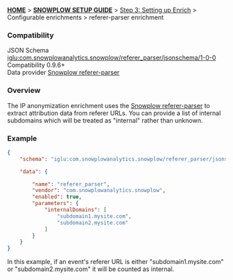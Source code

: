 <a name="top" />

[**HOME**](Home) > [**SNOWPLOW SETUP GUIDE**](Setting-up-Snowplow) > [Step 3: Setting up Enrich](Setting-up-enrich) > Configurable enrichments > referer-parser enrichment

### Compatibility

JSON Schema   [iglu:com.snowplowanalytics.snowplow/referer_parser/jsonschema/1-0-0][schema]  
Compatibility 0.9.6+  
Data provider [Snowplow referer-parser][referer-parser-repo]  

### Overview

The IP anonymization enrichment uses the [Snowplow referer-parser][referer-parser-repo] to extract attribution data from referer URLs. You can provide a list of internal subdomains which will be treated as "internal" rather than unknown.

### Example

```json
{
	"schema": "iglu:com.snowplowanalytics.snowplow/referer_parser/jsonschema/1-0-0",

	"data": {

		"name": "referer_parser",
		"vendor": "com.snowplowanalytics.snowplow",
		"enabled": true,
		"parameters": {
			"internalDomains": [
				"subdomain1.mysite.com",
				"subdomain2.mysite.com"
			]
		}
	}
}
```

In this example, if an event's referer URL is either "subdomain1.mysite.com" or "subdomain2.mysite.com" it will be counted as internal.

[schema]: http://iglucentral.com/schemas/com.snowplowanalytics.snowplow/referer_parser/jsonschema/1-0-0
[referer-parser-repo]: https://github.com/snowplow/referer-parser
